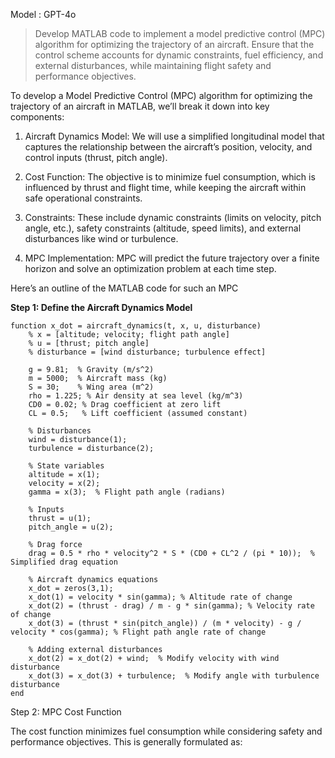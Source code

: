 Model : GPT-4o
> Develop MATLAB code to implement a model predictive control (MPC) algorithm for optimizing the trajectory of an aircraft. Ensure that the control scheme accounts for dynamic constraints, fuel efficiency, and external disturbances, while maintaining flight safety and performance objectives.

To develop a Model Predictive Control (MPC) algorithm for optimizing the trajectory of an aircraft in MATLAB, we’ll break it down into key components:

1.	Aircraft Dynamics Model: We will use a simplified longitudinal model that captures the relationship between the aircraft’s position, velocity, and control inputs (thrust, pitch angle).
   
2.	Cost Function: The objective is to minimize fuel consumption, which is influenced by thrust and flight time, while keeping the aircraft within safe operational constraints.

3.	Constraints: These include dynamic constraints (limits on velocity, pitch angle, etc.), safety constraints (altitude, speed limits), and external disturbances like wind or turbulence.

4.	MPC Implementation: MPC will predict the future trajectory over a finite horizon and solve an optimization problem at each time step.

Here’s an outline of the MATLAB code for such an MPC

**Step 1: Define the Aircraft Dynamics Model**
```
function x_dot = aircraft_dynamics(t, x, u, disturbance)
    % x = [altitude; velocity; flight path angle]
    % u = [thrust; pitch angle]
    % disturbance = [wind disturbance; turbulence effect]
    
    g = 9.81;  % Gravity (m/s^2)
    m = 5000;  % Aircraft mass (kg)
    S = 30;    % Wing area (m^2)
    rho = 1.225; % Air density at sea level (kg/m^3)
    CD0 = 0.02; % Drag coefficient at zero lift
    CL = 0.5;   % Lift coefficient (assumed constant)

    % Disturbances
    wind = disturbance(1);  
    turbulence = disturbance(2);
    
    % State variables
    altitude = x(1);  
    velocity = x(2);
    gamma = x(3);  % Flight path angle (radians)

    % Inputs
    thrust = u(1);   
    pitch_angle = u(2);  
    
    % Drag force
    drag = 0.5 * rho * velocity^2 * S * (CD0 + CL^2 / (pi * 10));  % Simplified drag equation
    
    % Aircraft dynamics equations
    x_dot = zeros(3,1);
    x_dot(1) = velocity * sin(gamma); % Altitude rate of change
    x_dot(2) = (thrust - drag) / m - g * sin(gamma); % Velocity rate of change
    x_dot(3) = (thrust * sin(pitch_angle)) / (m * velocity) - g / velocity * cos(gamma); % Flight path angle rate of change

    % Adding external disturbances
    x_dot(2) = x_dot(2) + wind;  % Modify velocity with wind disturbance
    x_dot(3) = x_dot(3) + turbulence;  % Modify angle with turbulence disturbance
end
```

Step 2: MPC Cost Function

The cost function minimizes fuel consumption while considering safety and performance objectives. This is generally formulated as:


